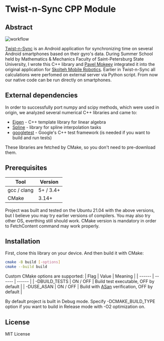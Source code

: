 # Twist-n-Sync CPP Module
## Abstract

![workflow](https://github.com/achains/Twist-n-Sync-CPP-Module/actions/workflows/cmake-ubuntu.yml/badge.svg)

[Twist-n-Sync] is an Android application for synchronizing time on several Android smartphones based on their gyro's data.
During Summer School held by Mathematics & Mechanics Faculty of Saint-Petersburg State University, I wrote this C++ library and [Pavel Mokeev] integrated it into the original application for [Skolteh Mobile Robotics].
Earlier in Twist-n-Sync all calculations were perfomed on external server via Python script. From now our native code can be run directly on smartphones.


## External dependencies
In order to successfully port numpy and scipy methods, which were used in origin, we analyzed several numerical C++ libraries and came to:

- [Eigen] - C++ template library for linear algebra
- [Spline] - library for spline interpolation tasks
- [googletest] - Google's C++ test framework (is needed if you want to build and run tests)

These libraries are fetched by CMake, so you don't need to pre-download them. 

## Prerequisites

| Tool | Version |
| ------ | ------ |
| gcc / clang | 5+ / 3.4+ |
| CMake | 3.14+ |

Project was built and tested on the Ubuntu 21.04 with the above versions, but I believe you may try earlier versions of compilers. You may also try other OS, everthing still should work.
CMake version is mandatory in order to FetchContent command may work properly.

## Installation

First, clone this library on your device. And then build it with CMake:

```sh
cmake -B build [-options]
cmake --build build
```
Custom CMake options are supported:
| Flag | Value | Meaning |
| ------ | ------ | ------ |
| -DBUILD_TESTS | ON / OFF | Build test executable, OFF by default |
| -DUSE_ASAN | ON / OFF | Build with [ASan] verification, OFF by default |

By default project is built in Debug mode. Specify -DCMAKE_BUILD_TYPE option if you want to build in Release mode with -O2 optimization on.
## License

MIT License

[//]: # (These are reference links used in the body of this note and get stripped out when the markdown processor does its job. There is no need to format nicely because it shouldn't be seen. Thanks SO - http://stackoverflow.com/questions/4823468/store-comments-in-markdown-syntax)

   [Twist-n-Sync]: https://github.com/MobileRoboticsSkoltech/twist-n-sync 
   [Pavel Mokeev]: https://github.com/pmokeev
   [Eigen]: https://gitlab.com/libeigen/eigen.git
   [Spline]: https://github.com/ttk592/spline.git
   [googletest]: https://github.com/google/googletest
   [ASan]: https://github.com/google/sanitizers/wiki/AddressSanitizer
   [Skolteh Mobile Robotics]: https://sites.skoltech.ru/mobilerobotics/
